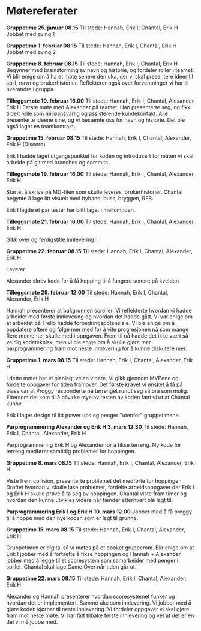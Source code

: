 # Møtereferater

**Gruppetime 25. januar 08.15**
Til stede: Hannah, Erik I, Chantal, Erik H
Jobbet med øving 1
 
**Gruppetime 1. februar 08.15**
Til stede: Hannah, Erik I, Chantal, Erik H
Jobbet med øving 2
 
**Gruppetime 8. februar 08.15**
Til stede: Hannah, Erik I, Chantal, Erik H
Begynner med brainstorming av navn og historie, og fordeler roller i teamet. Vi blir enige om å ha et møte senere den uka, der vi skal presentere ideer til spill, navn og brukerhistorier. Reflekterer også over forventninger vi har til hverandre i gruppa. 
 
**Tilleggsmøte 10. februar 16.00**
Til stede: Hannah, Erik I, Chantal, Alexander, Erik H
Første møte med Alexander på teamet. Han presenterte seg, og fikk tildelt rolle som miljøansvarlig og assisterende kundekontakt. Alle presenterte ideene sine, og vi bestemte oss for navn og historie. Det ble også laget en teamkontrakt.
 
**Gruppetime 15. februar 08.15**
Til stede: Hannah, Erik I, Chantal, Alexander, Erik H (Discord)

Erik I hadde laget utgangspunktet for koden og introdusert for måten vi skal arbeide på git med branches og commits

**Tilleggsmøte 19. februar 16.00**
Til stede: Hannah, Erik I, Chantal, Alexander, Erik H

Startet å skrive på MD-filen som skulle leveres, brukerhistorier. Chantal begynte å lage litt visuelt med bybane, buss, bryggen, RFB.
 
Erik I lagde et par tester har blitt laget i mellomtiden.
 


**Tilleggsmøte 21. februar 16.00**
Til stede: Hannah, Erik I, Chantal, Alexander, Erik H

Gikk over og ferdigstilte innlevering 1



**Gruppetime 22. februar 08.15**
Til stede: Hannah, Erik I, Chantal, Alexander, Erik H

Leverer

Alexander skrev kode for å få hopping til å fungere senere på kvelden

**Tilleggsmøte 28. februar 12.00**
Til stede: Hannah, Erik I, Chantal, Alexander, Erik H

Hannah presenterer at bakgrunnen scroller. Vi reflekterte hvordan vi hadde arbeidet med første innlevering og hvordan det hadde gått. Vi var enige om at arbeidet på Trello hadde forbedringspotensiale. Vi ble enige om å oppdatere oftere og følge mer med for å vite progresjonen nå som mange flere momenter skulle med i oppgaven. Frem til nå hadde det ikke vært så veldig kodeteknisk, men vi ble enige om å skulle gjøre mer parprogrammering fram mot neste innlevering for å kunne diskutere mer.
 
**Gruppetime 1. mars 08.15**
Til stede: Hannah, Erik I, Chantal, Alexander, Erik H

I dette møtet har vi planlagt veien videre. Vi gikk gjennom MVPene og fordelte oppgaver for tiden framover. Det første kravet vi ønsket å få på plass var at Proggy responderte på terrenget rundt seg så bra som mulig. Ettersom det kom til å påvirke mye av resten av koden fant vi ut at Chantal kunne 
 
Erik I lager design til litt power ups og penger "utenfor" gruppetimene.
 
 
**Parprogrammering Alexander og Erik H 3. mars 12.30**
Til stede: Hannah, Erik I, Chantal, Alexander, Erik H

Parprogrammering Erik H og Alexander for å fikse terreng.
Ny kode for terreng medfører samtidig problemer for hoppingen.
 

**Gruppetime 8. mars 08.15**
Til stede: Hannah, Erik I, Chantal, Alexander, Erik H

Viste frem collision, presenterte problemet det medførte for hoppingen. Drøftet hvordan vi skulle løse problemet, fordelte arbeidsoppgaver der Erik I og Erik H skulle prøve å ta seg av hoppingen. 
Chantal viste fram timer og hvordan den kunne utvikles videre når fiender etterhvert ble lagt til. 

**Parprogrammering Erik I og Erik H 10. mars 12.00**
Jobber med å få proggy til å hoppe med den nye koden som er lagt til grunne.
 
 
**Gruppetime 15. mars 08.15**
Til stede: Hannah, Erik I, Chantal, Alexander, Erik H

Gruppetimen er digital så vi møtes på et booket grupperom. Blir enige om at Erik I jobber med å fortsette å fikse hoppingen og Hannah + Alexander jobber med å legge til et scoresystem som samarbeider med penger i spillet. Chantal skal lage Game Over når tiden går ut.
 
 
**Gruppetime 22. mars 08.15**
Til stede: Hannah, Erik I, Chantal, Alexander, Erik H

Alexander og Hannah presenterer hvordan scoresystemet funker og hvordan det er implementert.
Samme uke som innlevering. Vi jobber med å gjøre koden kjørbar til neste innlevering. Vi fordeler oppgaver vi skal gjøre fram mot neste møte. Vi har fått tilbake første innlevering og vet at det er en del vi må jobbe med.
